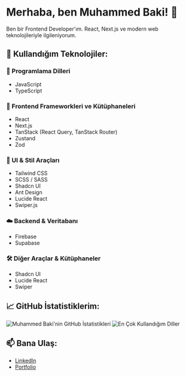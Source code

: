 # Merhaba, ben Muhammed Baki! 👋

Ben bir Frontend Developer'ım. React, Next.js ve modern web teknolojileriyle ilgileniyorum.

## 🚀 Kullandığım Teknolojiler:

### 🧠 Programlama Dilleri
- JavaScript
- TypeScript

### 🧩 Frontend Frameworkleri ve Kütüphaneleri
- React
- Next.js
- TanStack (React Query, TanStack Router)
- Zustand
- Zod

### 🎨 UI & Stil Araçları
- Tailwind CSS
- SCSS / SASS
- Shadcn UI
- Ant Design
- Lucide React
- Swiper.js

### ☁️ Backend & Veritabanı
- Firebase
- Supabase

### 🛠️ Diğer Araçlar & Kütüphaneler
- Shadcn UI
- Lucide React
- Swiper


## 📈 GitHub İstatistiklerim:
![Muhammed Baki'nin GitHub İstatistikleri](https://github-readme-stats.vercel.app/api?username=MuhammedBaki99&show_icons=true&theme=tokyonight)
![En Çok Kullandığım Diller](https://github-readme-stats.vercel.app/api/top-langs/?username=MuhammedBaki99&layout=compact&theme=tokyonight)


## 📫 Bana Ulaş:
- [LinkedIn](https://www.linkedin.com/in/muhammed-baki-%C3%A7a%C4%9Flayan-a2110128b/)
- [Portfolio](https://www.muhammedbakicaglayan.com.tr)


